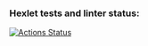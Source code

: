 ### Hexlet tests and linter status:
[![Actions Status](https://github.com/MihailGit87/java-project-78/actions/workflows/hexlet-check.yml/badge.svg)](https://github.com/MihailGit87/java-project-78/actions)